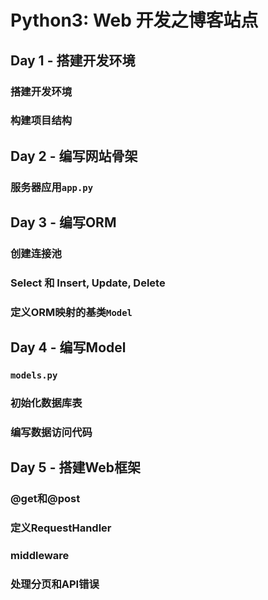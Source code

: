 # Python3: Web 开发之博客站点
## Day 1 - 搭建开发环境
### 搭建开发环境
### 构建项目结构
## Day 2 - 编写网站骨架
### 服务器应用`app.py`
## Day 3 - 编写ORM
### 创建连接池
### Select 和 Insert, Update, Delete
### 定义ORM映射的基类`Model`
## Day 4 - 编写Model
### `models.py`
### 初始化数据库表
### 编写数据访问代码
## Day 5 - 搭建Web框架
### @get和@post
### 定义RequestHandler
### middleware
### 处理分页和API错误
